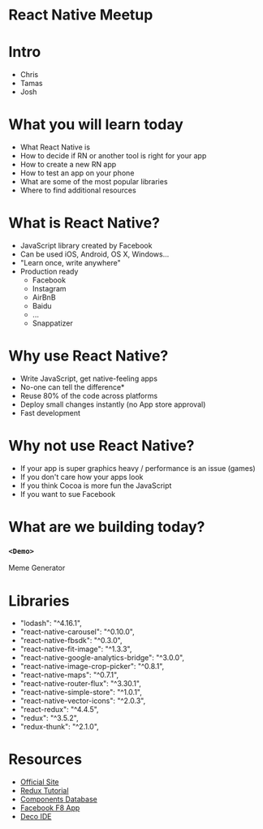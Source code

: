 React Native Meetup
===================

Intro
=====

- Chris
- Tamas
- Josh

What you will learn today
=========================

- What React Native is
- How to decide if RN or another tool is right for your app
- How to create a new RN app
- How to test an app on your phone
- What are some of the most popular libraries
- Where to find additional resources

What is React Native?
=====================

- JavaScript library created by Facebook
- Can be used iOS, Android, OS X, Windows...
- "Learn once, write anywhere"
- Production ready
  - Facebook
  - Instagram
  - AirBnB
  - Baidu
  - ...
  - Snappatizer

Why use React Native?
=========================


- Write JavaScript, get native-feeling apps
- No-one can tell the difference*
- Reuse 80% of the code across platforms
- Deploy small changes instantly (no App store approval)
- Fast development

Why not use React Native?
=========================

- If your app is super graphics heavy / performance is an issue (games)
- If you don't care how your apps look
- If you think Cocoa is more fun the JavaScript
- If you want to sue Facebook

What are we building today?
===========================

### `<Demo>`
Meme Generator

Libraries
=========

- "lodash": "^4.16.1",
- "react-native-carousel": "^0.10.0",
- "react-native-fbsdk": "^0.3.0",
- "react-native-fit-image": "^1.3.3",
- "react-native-google-analytics-bridge": "^3.0.0",
- "react-native-image-crop-picker": "^0.8.1",
- "react-native-maps": "^0.7.1",
- "react-native-router-flux": "^3.30.1",
- "react-native-simple-store": "^1.0.1",
- "react-native-vector-icons": "^2.0.3",
- "react-redux": "^4.4.5",
- "redux": "^3.5.2",
- "redux-thunk": "^2.1.0",

Resources
=========

- [Official Site](https://facebook.github.io/react-native/)
- [Redux Tutorial](https://egghead.io/courses/getting-started-with-redux)
- [Components Database](https://react.parts/native)
- [Facebook F8 App](https://github.com/fbsamples/f8app)
- [Deco IDE](https://www.decosoftware.com/)
